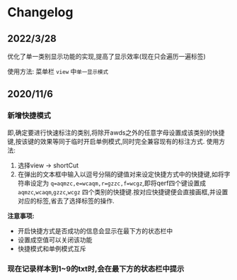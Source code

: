 # Changelog
## 2022/3/28
优化了单一类别显示功能的实现,提高了显示效率(现在只会遍历一遍标签)

使用方法:
菜单栏 `view` 中`单一显示模式`

## 2020/11/6
### 新增快捷模式
即,确定要进行快速标注的类别,将除开awds之外的任意字母设置成该类别的快捷键,按该键的效果等同于临时开启单例模式,同时完全兼容现有的标注方式.
使用方法:
1. 选择view -> shortCut
2. 在弹出的文本框中输入以逗号分隔的键值对来设定快捷方式中的快捷键,如将字符串设定为 `q=aqmzc,e=wcaqm,r=gzzc,f=wcgz`,即将qerf四个键设置成`aqmzc`,`wcaqm`,`gzzc`,`wcgz` 四个类别的快捷键.按对应快捷键便会直接画框,并设置对应的标签,省去了选择标签的操作.

**注意事项:**
- 开启快捷方式是否成功的信息会显示在最下方的状态栏中
- 设置成空值可以关闭该功能
- 快捷模式和单例模式互斥

### 现在记录样本到1~9的txt时,会在最下方的状态栏中提示
